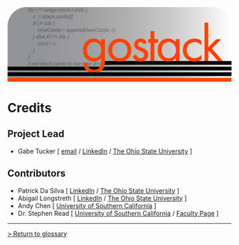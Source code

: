 ![Banner](../media/gostack_SmallerTransparent.png)

 <h1>Credits</h1>

 <h2>Project Lead</h2>

 * Gabe Tucker [ [email](mailto:tucker.854@osu.edu) / [LinkedIn](https://www.linkedin.com/in/gabetucker2/) / [The Ohio State University](https://www.osu.edu/) ]

 <h2>Contributors</h2>
 
 * Patrick Da Silva [ [LinkedIn](https://www.linkedin.com/in/patrick-da-silva-871833225/) / [The Ohio State University](https://www.osu.edu/) ]
 * Abigail Longstreth [ [LinkedIn](https://www.linkedin.com/in/abigail-longstreth-4267341b7/) / [The Ohio State University](https://www.osu.edu/) ]
 * Andy Chen [ [University of Southern California](https://www.usc.edu/) ]
 * Dr. Stephen Read [ [University of Southern California](https://www.usc.edu/) / [Faculty Page](https://dornsife.usc.edu/cf/faculty-and-staff/faculty.cfm?pid=1003627) ]

---

 [> Return to glossary](../README.md)
